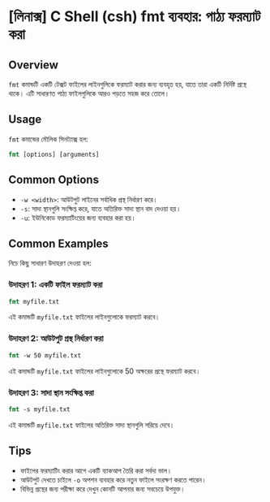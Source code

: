 # [লিনাক্স] C Shell (csh) fmt ব্যবহার: পাঠ্য ফরম্যাট করা

## Overview
`fmt` কমান্ডটি একটি টেক্সট ফাইলের লাইনগুলিকে ফরম্যাট করার জন্য ব্যবহৃত হয়, যাতে তারা একটি নির্দিষ্ট প্রস্থে থাকে। এটি সাধারণত পাঠ্য ফাইলগুলিকে আরও পড়তে সহজ করে তোলে।

## Usage
`fmt` কমান্ডের মৌলিক সিনট্যাক্স হল:

```csh
fmt [options] [arguments]
```

## Common Options
- `-w <width>`: আউটপুট লাইনের সর্বাধিক প্রস্থ নির্ধারণ করে।
- `-s`: সাদা স্থানগুলি সংক্ষিপ্ত করে, যাতে অতিরিক্ত সাদা স্থান বাদ দেওয়া হয়।
- `-u`: ইউনিকোড ফরম্যাটিংয়ের জন্য ব্যবহার করা হয়।

## Common Examples
নিচে কিছু সাধারণ উদাহরণ দেওয়া হল:

### উদাহরণ 1: একটি ফাইল ফরম্যাট করা
```csh
fmt myfile.txt
```
এই কমান্ডটি `myfile.txt` ফাইলের লাইনগুলোকে ফরম্যাট করবে।

### উদাহরণ 2: আউটপুট প্রস্থ নির্ধারণ করা
```csh
fmt -w 50 myfile.txt
```
এই কমান্ডটি `myfile.txt` ফাইলের লাইনগুলোকে 50 অক্ষরের প্রস্থে ফরম্যাট করবে।

### উদাহরণ 3: সাদা স্থান সংক্ষিপ্ত করা
```csh
fmt -s myfile.txt
```
এই কমান্ডটি `myfile.txt` ফাইলের অতিরিক্ত সাদা স্থানগুলি সরিয়ে দেবে।

## Tips
- ফাইলের ফরম্যাটিং করার আগে একটি ব্যাকআপ তৈরি করা সর্বদা ভাল।
- আউটপুট দেখতে চাইলে `-o` অপশন ব্যবহার করে নতুন ফাইলে সংরক্ষণ করতে পারেন।
- বিভিন্ন প্রস্থের জন্য পরীক্ষা করে দেখুন কোনটি আপনার জন্য সবচেয়ে উপযুক্ত।